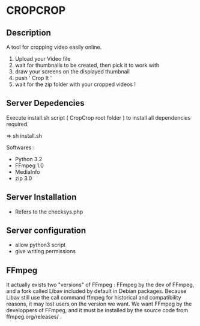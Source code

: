 CROPCROP
========

Description
-----------
A tool for cropping video easily online.

1. Upload your Video file
2. wait for thumbnails to be created, then pick it to work with
3. draw your screens on the displayed thumbnail
4. push ' Crop It '
5. wait for the zip folder with your cropped videos !

Server Depedencies
------------------
Execute install.sh script ( CropCrop root folder ) to install all dependencies required.

 =>    sh install.sh

Softwares :
* Python 3.2
* FFmpeg 1.0
* MediaInfo
* zip 3.0

Server Installation
-------------------

* Refers to the checksys.php

Server configuration
--------------------

* allow python3 script
* give writing permissions

FFmpeg
------
It actually exists two "versions" of FFmpeg : FFmpeg by the dev of FFmpeg, and a fork called Libav included by default in Debian packages. Because Libav still use the call command ffmpeg for historical and compatibility reasons, it may lost users on the version we want. We want FFmpeg by the developpers of FFmpeg, and it must be installed by the source code from ffmpeg.org/releases/ .